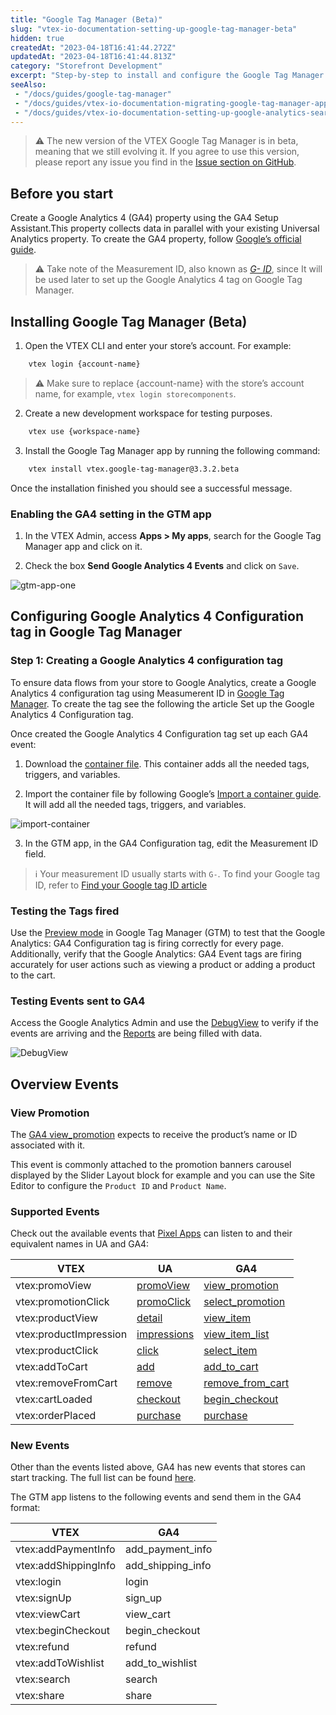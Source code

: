 ```yaml
---
title: "Google Tag Manager (Beta)"
slug: "vtex-io-documentation-setting-up-google-tag-manager-beta"
hidden: true
createdAt: "2023-04-18T16:41:44.272Z"
updatedAt: "2023-04-18T16:41:44.813Z"
category: "Storefront Development"
excerpt: "Step-by-step to install and configure the Google Tag Manager app (Beta)"
seeAlso:
 - "/docs/guides/google-tag-manager"
 - "/docs/guides/vtex-io-documentation-migrating-google-tag-manager-app"
 - "/docs/guides/vtex-io-documentation-setting-up-google-analytics-search-tracking"
---
```

> ⚠️ The new version of the VTEX Google Tag Manager is in beta, meaning that we still evolving it. If you agree to use this version, please report any issue you find in the [Issue section on GitHub](https://github.com/vtex-apps/google-tag-manager/issues).

## Before you start

Create a Google Analytics 4 (GA4) property using the GA4 Setup Assistant.This property collects data in parallel with your existing Universal Analytics property. To create the GA4 property, follow [Google’s official guide](https://support.google.com/analytics/answer/9744165#zippy=%2Cin-this-article).

> ⚠️ Take note of the Measurement ID, also known as [*G- ID*](https://support.google.com/analytics/answer/9539598#find-G-ID), since It will be used later to set up the Google Analytics 4 tag on Google Tag Manager.

## Installing Google Tag Manager (Beta)

1. Open the VTEX CLI and enter your store’s account. For example:
```bash
    vtex login {account-name}
```
> ⚠️ Make sure to replace {account-name} with the store’s account name, for example, `vtex login storecomponents`.

2. Create a new development workspace for testing purposes.
```bash
	vtex use {workspace-name}
```

3. Install the Google Tag Manager app by running the following command:
```bash
    vtex install vtex.google-tag-manager@3.3.2.beta
```
Once the installation finished you should see a successful message.


### Enabling the GA4 setting in the GTM app
1. In the VTEX Admin, access **Apps > My apps**, search for the Google Tag Manager app and click on it.

2. Check the box **Send Google Analytics 4 Events** and click on `Save`.

![gtm-app-one](https://user-images.githubusercontent.com/67270558/232889771-bdb8c814-4d89-42a3-b48d-4d3cae29f57c.png)

## Configuring Google Analytics 4 Configuration tag in Google Tag Manager
### Step 1: Creating a Google Analytics 4 configuration tag
To ensure data flows from your store to Google Analytics, create a Google Analytics 4 configuration tag using Measumerent ID in [Google Tag Manager](https://tagmanager.google.com/). To create the tag see the following the article Set up the Google Analytics 4 Configuration tag.

Once created the Google Analytics 4 Configuration tag set up each GA4 event:
1. Download the [container file](https://gist.githubusercontent.com/filipewl/6fab5e75ae938487fe780b1ce213970f/raw/e9bf3db528bca7a07851512e378e53ac7d8ba08d/gtm-ga4-container-template.json). This container adds all the needed tags, triggers, and variables.

2. Import the container file by following Google’s [Import a container guide](https://support.google.com/tagmanager/answer/6106997?#import). It will add all the needed tags, triggers, and variables.

![import-container](https://user-images.githubusercontent.com/67270558/232896885-5c951e94-d08d-426d-b5c0-e0c256134fdd.png)

3. In the GTM app, in the GA4 Configuration tag, edit the Measurement ID field.

> ℹ️ Your measurement ID usually starts with `G-`. To find your Google tag ID, refer to [Find your Google tag ID article](https://support.google.com/analytics/answer/9539598?sjid=16676572490197811169-SA#find-G-ID)

### Testing the Tags fired
Use the [Preview mode](https://support.google.com/tagmanager/answer/6107056) in Google Tag Manager (GTM) to test that the Google Analytics: GA4 Configuration tag is firing correctly for every page. Additionally, verify that the Google Analytics: GA4 Event tags are firing accurately for user actions such as viewing a product or adding a product to the cart. 

### Testing Events sent to GA4
Access the Google Analytics Admin and use the [DebugView](https://support.google.com/analytics/answer/7201382) to verify if the events are arriving and the [Reports](https://support.google.com/analytics/answer/9212670) are being filled with data.

![DebugView](https://user-images.githubusercontent.com/67270558/232895238-979567b3-38a8-491b-92f8-7c84691d7ccc.png)


## Overview Events

### View Promotion
The [GA4 view_promotion](https://developers.google.com/analytics/devguides/collection/ga4/reference/events?client_type=gtm#view_promotion) expects to receive the product’s name or ID associated with it.

This event is commonly attached to the promotion banners carousel displayed by the Slider Layout block for example and you can use the Site Editor to configure the `Product ID` and `Product Name`.

### Supported Events
Check out the available events that [Pixel Apps](https://developers.vtex.com/docs/guides/pixel-apps) can listen to and their equivalent names in UA and GA4:

| VTEX | UA | GA4 |
| ---- | -- | --- |
| vtex:promoView | [promoView](https://developers.google.com/tag-manager/enhanced-ecommerce#promo-impressions) | [view_promotion](https://developers.google.com/analytics/devguides/collection/ga4/reference/events#view_promotion) |
| vtex:promotionClick | [promoClick](https://developers.google.com/tag-manager/enhanced-ecommerce#promo-clicks) | [select_promotion](https://developers.google.com/analytics/devguides/collection/ga4/reference/events#select_promotion) |
| vtex:productView | [detail](https://developers.google.com/tag-manager/enhanced-ecommerce#details) | [view_item](https://developers.google.com/analytics/devguides/collection/ga4/reference/events#view_item) |
| vtex:productImpression | [impressions](https://developers.google.com/tag-manager/enhanced-ecommerce#product-impressions) | [view_item_list](https://developers.google.com/analytics/devguides/collection/ga4/reference/events#view_item_list) |
| vtex:productClick| [click](https://developers.google.com/tag-manager/enhanced-ecommerce#product-clicks) | [select_item](https://developers.google.com/analytics/devguides/collection/ga4/reference/events#select_item) |
| vtex:addToCart | [add](https://developers.google.com/tag-manager/enhanced-ecommerce#add) | [add_to_cart](https://developers.google.com/analytics/devguides/collection/ga4/reference/events#add_to_cart) |
| vtex:removeFromCart | [remove](https://developers.google.com/tag-manager/enhanced-ecommerce#remove) | [remove_from_cart](https://developers.google.com/analytics/devguides/collection/ga4/reference/events#remove_from_cart) |
| vtex:cartLoaded | [checkout](https://developers.google.com/analytics/devguides/collection/ua/gtm/enhanced-ecommerce#checkout) | [begin_checkout](https://developers.google.com/analytics/devguides/collection/ga4/reference/events?client_type=gtm#begin_checkout) |
| vtex:orderPlaced | [purchase](https://developers.google.com/tag-manager/enhanced-ecommerce#purchases) | [purchase](https://developers.google.com/analytics/devguides/collection/ga4/reference/events#purchase) |

### New Events

Other than the events listed above, GA4 has new events that stores can start tracking. The full list can be found [here](https://developers.google.com/analytics/devguides/collection/ga4/reference/events?client_type=gtm).

The GTM app listens to the following events and send them in the GA4 format:


| VTEX | GA4 |
| ---- | --- |
| vtex:addPaymentInfo| add_payment_info |
| vtex:addShippingInfo | add_shipping_info |
| vtex:login| login |
| vtex:signUp| sign_up |
| vtex:viewCart | view_cart |
| vtex:beginCheckout | begin_checkout |
| vtex:refund | refund |
| vtex:addToWishlist | add_to_wishlist |
| vtex:search | search |
| vtex:share | share |